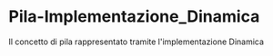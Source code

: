 # Pila-Implementazione_Dinamica
Il concetto di pila rappresentato tramite l'implementazione Dinamica
